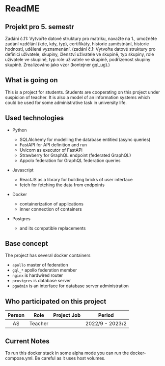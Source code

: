 # ReadME

## Projekt pro 5. semestr
Zadání č.11: 
Vytvořte datové struktury pro matriku, navažte na 1., umožněte zadání vzdělání (kde, kdy, typ), certifikáty, historie zaměstnání, historie hodností, udělená vyznamenání. (zadání č.1: Vytvořte datové struktury pro definici uživatele, skupiny, členství uživatele ve skupině, typ skupiny, role uživatele ve skupině, typ role uživatele ve skupině, podřízenost skupiny skupině. Zrealizováno jako vzor (kontejner gql_ug).)



## What is going on

This is a project for students. Students are cooperating on this project under suspicion of teacher.
It is also a model of an information systems which could be used for some administrative task in university life.


## Used technologies

- Python
    - SQLAlchemy for modelling the database entitied (async queries)
    - FastAPI for API definition and run 
    - Uvicorn as executor of FastAPI
    - Strawberry for GraphQL endpoint (federated GraphQL)
    - Appolo federation for GraphQL federation queries

- Javascript
    - ReactJS as a library for building bricks of user interface
    - fetch for fetching the data from endpoints

- Docker
    - containerization of applications
    - inner connection of containers
    
- Postgres 
    - and its compatible replacements

## Base concept

The project has several docker containers 
- `apollo` master of federation
- `gql_*` apollo federation member
- `nginx` is hardwired router 
- `prostgres` is database server
- `pgadmin` is an interface for database server administration

## Who participated on this project

| Person | Role | Project Job | Period |
|:------:|:----:|:-----------:|:------:|
| AS     |Teacher|                          | 2022/9 - 2023/2 |


## Current Notes
To run this docker stack in some alpha mode you can run the docker-compose.yml. Be careful as it uses host volumes.
